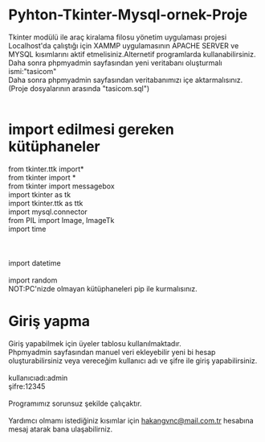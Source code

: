 # Pyhton-Tkinter-Mysql-ornek-Proje
 Tkinter modülü ile araç kiralama filosu yönetim uygulaması projesi<br>
 Localhost'da çalıştığı için XAMMP uygulamasının APACHE SERVER ve MYSQL kısımlarını aktif etmelisiniz.Alternetif programlarda kullanabilirsiniz.<br>
 Daha sonra phpmyadmin sayfasından yeni veritabanı oluşturmalı ismi:"tasicom"<br>
 Daha sonra phpmyadmin sayfasından veritabanımızı içe aktarmalısınız.(Proje dosyalarının arasında "tasicom.sql") <br>
<br>
# import edilmesi gereken kütüphaneler

from tkinter.ttk import*<br>
from tkinter import *<br>
from tkinter import messagebox<br>
import tkinter as tk<br>
import tkinter.ttk as ttk<br>
import mysql.connector<br>
from PIL import Image, ImageTk<br>
import time<br><br><br><br>
import datetime<br><br>
import random<br>
NOT:PC'nizde olmayan kütüphaneleri pip ile kurmalısınız.
# Giriş yapma
Giriş yapabilmek için üyeler tablosu kullanılmaktadır.<br>
Phpmyadmin sayfasından manuel veri ekleyebilir yeni bi hesap oluşturabilirsiniz veya vereceğim kullanıcı adı ve şifre ile giriş yapabilirsiniz.<br>
<br>
kullanıcıadı:admin <br>
şifre:12345<br>
<br>
Programımız sorunsuz şekilde çalıçaktır.<br><br>
Yardımcı olmamı istediğiniz kısımlar için hakangvnc@mail.com.tr hesabına mesaj atarak bana ulaşabilirniz.<br>

